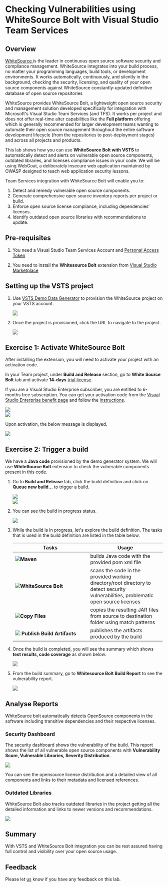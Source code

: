 # Checking Vulnerabilities using WhiteSource Bolt with Visual Studio Team Services

## Overview

<a href="https://www.whitesourcesoftware.com/"  target =_blank>WhiteSource </a> is the leader in continuous open source software security and compliance management. WhiteSource integrates into your build process, no matter your programming languages, build tools, or development environments. It works automatically, continuously, and silently in the background, checking the security, licensing, and quality of your open source components against WhiteSource constantly-updated deﬁnitive database of open source repositories

WhiteSource provides WhiteSource Bolt, a lightweight open source security and management solution developed specifically for integration with Microsoft's Visual Studio Team Services (and TFS). It works per project and does not offer real-time alter capabilities like the **Full platform** offering which is generally recommended for larger development teams wanting to automate their open source management throughout the entire software development lifecycle (from the repositories to post-deployment stages) and across all projects and products.

This lab shows how you can use **WhiteSource Bolt with VSTS** to automatically detect and alerts on vulnerable open source components, outdated libraries, and licenses compliance issues in your code. We will be using WebGoat, a deliberately insecure web application maintained by OWASP designed to teach web application security lessons.

Team Services integration with WhiteSource Bolt will enable you to:

1. Detect and remedy vulnerable open source components.
2. Generate comprehensive open source inventory reports per project or build.
3. Enforce open source license compliance, including dependencies’ licenses.
4. Identify outdated open source libraries with recommendations to update.

## Pre-requisites

1. You need a Visual Studio Team Services Account and <a href="https://docs.microsoft.com/en-us/vsts/accounts/use-personal-access-tokens-to-authenticate"  target =_blank>Personal Access Token</a>
 
 2. You need to install the **Whitesource Bolt** extension from <a href="https://marketplace.visualstudio.com/items?itemName=whitesource.ws-bolt" target=_blank> Visual Studio Marketplace</a>

## Setting up the VSTS project

1. Use <a href="https://vstsdemogenerator.azurewebsites.net/?name=WhiteSource%20Bolt&templateid=77362" target="_blank">VSTS Demo Data Generator</a> to provision the  WhiteSource project on your VSTS account.

   <img src="images/VSTSDemogenerator.png">

2. Once the project is provisioned, click the URL to navigate to the project.

   <img src="images/VSTSDemogenerator-create.png">

## Exercise 1: Activate WhiteSource Bolt

After installing the extension, you will need to activate your project with an activation code.

In your Team project, under **Build and Release** section, go to **White Source Bolt** tab and activate **14-days** <a href="https://www.whitesourcesoftware.com/whitesource_bolt_visualstudio_2017/#activate">trial license</a>.

If you are a Visual Studio Enterprise subscriber, you are entitled to 6-months free subscription. You can get your activation code from the <a href="https://my.visualstudio.com/"> Visual Studio Enterprise benefit page</a> and follow the <a href="https://www.whitesourcesoftware.com/vse_whitesource_bolt//#activate">instructions</a>.

<img src="images/Dev_Essentials.png">

<br/>

<img src="images/Activate White Source Bolt.png">

Upon activation, the below message is displayed.

<img src="images/14 days trial.png">

## Exercise 2: Trigger a build

We have a **Java code** provisioned by the demo generator system. We will use **WhiteSource Bolt** extension to check the vulnerable components present in this code.

1. Go to **Build and Release** tab, click the build definition and click on **Queue new build...** to trigger a build.

   <img src="images/build-def.png">

   <br/>

   <img src="images/queue-build.png">

2. You can see the build in progress status. 

   <img src="images/inprogress_build.png">

3. While the build is in progress, let's explore the build definition. The tasks that is used in the build definition are listed in the table below.

    <table width="100%">
   <thead>
      <tr>
         <th width="50%"><b>Tasks</b></th>
         <th><b>Usage</b></th>
      </tr>
   </thead>
   <tr>
      <td> <img src="images/maven.png"><b>Maven</b></td>
      <td>builds Java code with the provided pom xml file </td>
   </tr>
   <tr>
      <td> <img src="images/whitesourcebolt.png"><b>WhiteSource Bolt</b></td>
      <td>scans the code in the provided working directory/root directory to detect security vulnerabilities, problematic open source licenses</td>
   </tr>
   <tr>
      <td><img src="images/copy-files.png"><b>Copy Files</b></td>
      <td>copies the resulting JAR files from source to destination folder using match patterns </td>
   </tr>
   <tr>
      <td><img src="images/publish-build-artifacts.png"> <b>Publish Build Artifacts</b></td>
      <td>publishes the artifacts produced by the build </td>
   </tr>
   </table>

4. Once the build is completed, you will see the summary which shows **test results, code coverage** as shown below.

   <img src="images/build_summary.png">

5. From the build summary, go to **Whitesource Bolt Build Report** to see the vulnerability report.

   <img src="images/report.png">

## Analyse Reports

WhiteSource bolt automatically detects OpenSource components in the software including transitive dependencies and their respective licenses.

### Security Dashboard

The security dashboard shows the vulnerability of the build. 
This report shows the list of all vulnerable open source components with **Vulnerability Score, Vulnerable Libraries, Severity Distribution**.

<img src="images/Security.png">

You can see the opensource license distribution and a detailed view of all components and links to their metadata and licensed references.

### Outdated Libraries

WhiteSource Bolt also tracks outdated libraries in the project getting all the detailed information and links to newer versions and recommendations.

<img src="images\Outdated Libraries.png">

## Summary

With VSTS and WhiteSource Bolt integration you can be rest assured having full control and visibility over your open source usage.

## Feedback

Please let <a href="mailto:devopsdemos@microsoft.com" target="_blank" >us</a> know if you have any feedback on this lab.
